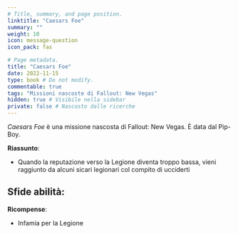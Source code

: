 ```yaml
---
# Title, summary, and page position.
linktitle: "Caesars Foe" 
summary: ""
weight: 10
icon: message-question
icon_pack: fas

# Page metadata.
title: "Caesars Foe"
date: 2022-11-15
type: book # Do not modify.
commentable: true
tags: "Missioni nascoste di Fallout: New Vegas"
hidden: true # Visibile nella sidebar
private: false # Nascosto dalle ricerche
---
```


<div class="fnv">


*Caesars Foe* è una missione nascosta di Fallout: New Vegas. È data dal Pip-Boy.


**Riassunto**:
- Quando la reputazione verso la Legione diventa troppo bassa, vieni raggiunto da alcuni sicari legionari col compito di ucciderti


**Sfide abilità**:
- 


**Ricompense**:
- Infamia per la Legione


</div>


